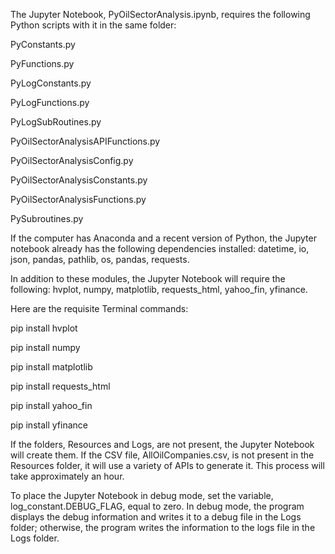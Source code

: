 The Jupyter Notebook, PyOilSectorAnalysis.ipynb, requires the following Python scripts with it in the same folder:

PyConstants.py

PyFunctions.py

PyLogConstants.py

PyLogFunctions.py

PyLogSubRoutines.py

PyOilSectorAnalysisAPIFunctions.py

PyOilSectorAnalysisConfig.py

PyOilSectorAnalysisConstants.py

PyOilSectorAnalysisFunctions.py

PySubroutines.py

If the computer has Anaconda and a recent version of Python, the Jupyter notebook already has the following dependencies 
installed: datetime, io, json, pandas, pathlib, os, pandas, requests.

In addition to these modules, the Jupyter Notebook will require the following: hvplot, numpy, matplotlib, requests_html,
yahoo_fin, yfinance.  

Here are the requisite Terminal commands:

pip install hvplot

pip install numpy

pip install matplotlib

pip install requests_html

pip install yahoo_fin

pip install yfinance

If the folders, Resources and Logs, are not present, the Jupyter Notebook will create them.  If the CSV file, 
AllOilCompanies.csv, is not present in the Resources folder, it will use a variety of APIs to generate it.
This process will take approximately an hour.

To place the Jupyter Notebook in debug mode, set the variable, log_constant.DEBUG_FLAG, equal to zero.  In debug 
mode, the program displays the debug information and writes it to a debug file in the Logs folder; otherwise, 
the program writes the information to the logs file in the Logs folder.
